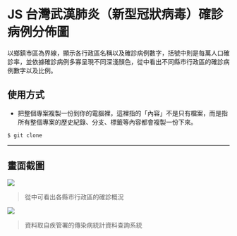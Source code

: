# JS 台灣武漢肺炎（新型冠狀病毒）確診病例分佈圖

以鄉鎮市區為界線，顯示各行政區名稱以及確診病例數字，括號中則是每萬人口確診率，並依據確診病例多寡呈現不同深淺顏色，從中看出不同縣市行政區的確診病例數字以及比例。

## 使用方式
- 把整個專案複製一份到你的電腦裡，這裡指的「內容」不是只有檔案，而是指所有整個專案的歷史紀錄、分支、標籤等內容都會複製一份下來。
```sh
$ git clone
```

----

## 畫面截圖
![](https://i.imgur.com/VKZlxkz.png)
> 從中可看出各縣市行政區的確診概況

![](https://i.imgur.com/1IIrkjC.png)
> 資料取自疾管署的傳染病統計資料查詢系統
